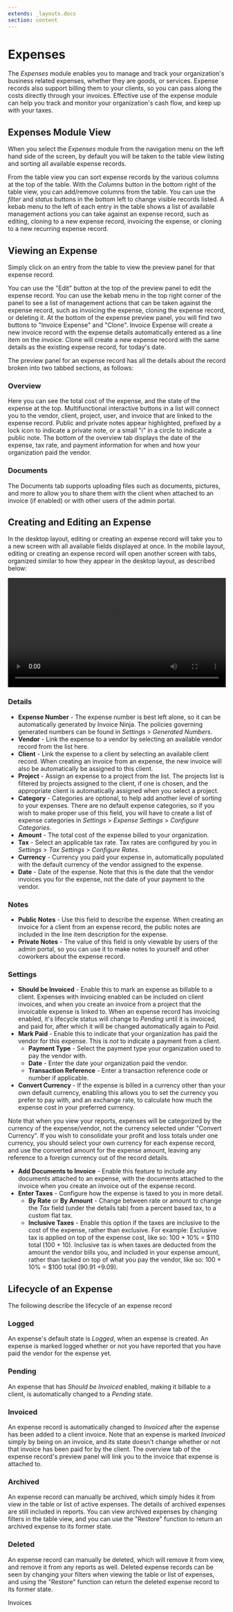 ```yaml
---
extends: _layouts.docs
section: content
---
```


# Expenses

The *Expenses* module enables you to manage and track your organization's business related expenses, whether they are goods, or services.  Expense records also support billing them to your clients, so you can pass along the costs directly through your invoices.  Effective use of the expense module can help you track and monitor your organization's cash flow, and keep up with your taxes.

## Expenses Module View

When you select the *Expenses* module from the navigation menu on the left hand side of the screen, by default you will be taken to the table view listing and sorting all available expense records.  

From the table view you can sort expense records by the various columns at the top of the table.  With the *Columns* button in the bottom right of the table view, you can add/remove columns from the table.  You can use the *filter* and *status* buttons in the bottom left to change visible records listed.  A kebab menu to the left of each entry in the table shows a list of available management actions you can take against an expense record, such as editing, cloning to a new expense record, invoicing the expense, or cloning to a new recurring expense record.

## Viewing an Expense

Simply click on an entry from the table to view the preview panel for that expense record.  

You can use the "Edit" button at the top of the preview panel to edit the expense record.  You can use the kebab menu in the top right corner of the panel to see a list of management actions that can be taken against the expense record, such as invoicing the expense, cloning the expense record, or deleting it.  At the bottom of the expense preview panel, you will find two buttons to "Invoice Expense" and "Clone".  Invoice Expense will create a new invoice record with the expense details automatically entered as a line item on the invoice.  Clone will create a new expense record with the same details as the existing expense record, for today's date.

The preview panel for an expense record has all the details about the record broken into two tabbed sections, as follows:

### Overview

Here you can see the total cost of the expense, and the state of the expense at the top.  Multifunctional interactive buttons in a list will connect you to the vendor, client, project, user, and invoice that are linked to the expense record.  Public and private notes appear highlighted, prefixed by a lock icon to indicate a private note, or a small "i" in a circle to indicate a public note.  The bottom of the overview tab displays the date of the expense, tax rate, and payment information for when and how your organization paid the vendor.

### Documents

The Documents tab supports uploading files such as documents, pictures, and more to allow you to share them with the client when attached to an invoice (if enabled) or with other users of the admin portal.

## Creating and Editing an Expense

In the desktop layout, editing or creating an expense record will take you to a new screen with all available fields displayed at once.  In the mobile layout, editing or creating an expense record will open another screen with tabs, organized similar to how they appear in the desktop layout, as described below:


<video width="100%" controls>
  <source src="/assets/videos/expenses/create_expense.mp4" type="video/mp4">
Your browser does not support the video tag.
</video>


### Details

* **Expense Number** - The expense number is best left alone, so it can be automatically generated by Invoice Ninja.  The policies governing generated numbers can be found in *Settings* > *Generated Numbers*.
* **Vendor** - Link the expense to a vendor by selecting an available vendor record from the list here.
* **Client** - Link the expense to a client by selecting an available client record.  When creating an invoice from an expense, the new invoice will also be automatically be assigned to this client.
* **Project** - Assign an expense to a project from the list.  The projects list is filtered by projects assigned to the client, if one is chosen, and the appropriate client is automatically assigned when you select a project.
* **Category** - Categories are optional, to help add another level of sorting to your expenses.  There are no default expense categories, so if you wish to make proper use of this field, you will have to create a list of expense categories in *Settings* > *Expense Settings* > *Configure Categories*.
* **Amount** - The total cost of the expense billed to your organization.
* **Tax** - Select an applicable tax rate.  Tax rates are configured by you in *Settings* > *Tax Settings* > *Configure Rates*.
* **Currency** - Currency you paid your expense in, automatically populated with the default currency of the vendor assigned to the expense.
* **Date** - Date of the expense.  Note that this is the date that the vendor invoices you for the expense, not the date of your payment to the vendor.

### Notes

* **Public Notes** - Use this field to describe the expense.  When creating an invoice for a client from an expense record, the public notes are included in the line item description for the expense.
* **Private Notes** - The value of this field is only viewable by users of the admin portal, so you can use it to make notes to yourself and other coworkers about the expense record.

### Settings

* **Should be Invoiced** - Enable this to mark an expense as billable to a client.  Expenses with invoicing enabled can be included on client invoices, and when you create an invoice from a project that the invoicable expense is linked to.  When an expense record has invoicing enabled, it's lifecycle status will change to *Pending* until it is invoiced, and paid for, after which it will be changed automatically again to *Paid*.
* **Mark Paid** - Enable this to indicate that your organization has paid the vendor for this expense.  This is *not* to indicate a payment from a client.
  * **Payment Type** - Select the payment type your organization used to pay the vendor with.
  * **Date** - Enter the date your organization paid the vendor.
  * **Transaction Reference** - Enter a transaction reference code or number if applicable.
* **Convert Currency** - If the expense is billed in a currency other than your own default currency, enabling this allows you to set the currency you prefer to pay with, and an exchange rate, to calculate how much the expense cost in your preferred currency.  

<x-warning>

Note that when you view your reports, expenses will be categorized by the currency of the expense/vendor, not the currency selected under "Convert Currency".  If you wish to consolidate your profit and loss totals under one currency, you should select your own currency for each expense record, and use the converted amount for the expense amount, leaving any reference to a foreign currency out of the record details.

</x-warning>

* **Add Documents to Invoice** - Enable this feature to include any documents attached to an expense, with the documents attached to the invoice when you create an invoice out of the expense record.
* **Enter Taxes** - Configure how the expense is taxed to you in more detail.
  * **By Rate** or **By Amount** - Change between rate or amount to change the *Tax* field (under the details tab) from a percent based tax, to a custom flat tax.
  * **Inclusive Taxes** - Enable this option if the taxes are inclusive to the cost of the expense, rather than exclusive.  For example:  Exclusive tax is applied on top of the expense cost, like so: 100 + 10% = $110 total (100 + 10).  Inclusive tax is when taxes are deducted from the amount the vendor bills you, and included in your expense amount, rather than tacked on top of what you pay the vendor, like so:  100 + 10% = $100 total (90.91 +9.09).

## Lifecycle of an Expense

The following describe the lifecycle of an expense record

### Logged

An expense's default state is *Logged*, when an expense is created.  An expense is marked logged whether or not you have reported that you have paid the vendor for the expense yet.  

### Pending

An expense that has *Should be Invoiced* enabled, making it billable to a client, is automatically changed to a *Pending* state.

### Invoiced

An expense record is automatically changed to *Invoiced* after the expense has been added to a client invoice.  Note that an expense is marked *Invoiced* simply by being on an invoice, and its state doesn't change whether or not that invoice has been paid for by the client.  The overview tab of the expense record's preview panel will link you to the invoice that expense is attached to.

### Archived

An expense record can manually be archived, which simply hides it from view in the table or list of active expenses.  The details of archived expenses are still included in reports.  You can view archived expenses by changing filters in the table view, and you can use the "Restore" function to return an archived expense to its former state.

### Deleted

An expense record can manually be deleted, which will remove it from view, and remove it from any reports as well.  Deleted expense records can be seen by changing your filters when viewing the table or list of expenses, and using the "Restore" function can return the deleted expense record to its former state.

<x-next url=/docs/invoices>Invoices</x-next>